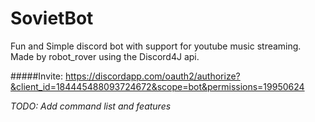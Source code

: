 # SovietBot
Fun and Simple discord bot with support for youtube music streaming.
Made by robot_rover using the Discord4J api.

#####Invite: https://discordapp.com/oauth2/authorize?&client_id=184445488093724672&scope=bot&permissions=19950624

*TODO: Add command list and features*
